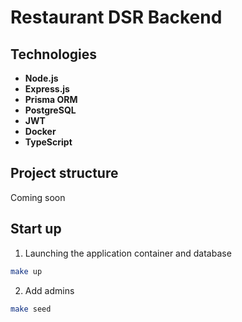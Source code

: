 # Restaurant DSR Backend

## Technologies

- **Node.js**
- **Express.js**
- **Prisma ORM**
- **PostgreSQL**
- **JWT**
- **Docker**
- **TypeScript**

## Project structure

Coming soon

## Start up

1) Launching the application container and database
```bash 
make up
```

2) Add admins 
```bash 
make seed
```